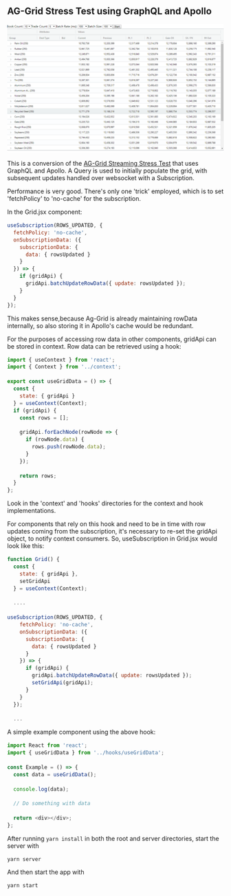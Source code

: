 ## AG-Grid Stress Test using GraphQL and Apollo

![Example](grid.png)

This is a conversion of the [AG-Grid Streaming Stress Test](https://blog.ag-grid.com/streaming-updates-in-javascript-datagrids/) that uses GraphQL and Apollo. A Query is used to initially populate the grid, with subsequent updates handled over websocket with a Subscription.

Performance is very good. There's only one 'trick' employed, which is to set 'fetchPolicy' to 'no-cache' for the subscription.

In the Grid.jsx component:

```js
useSubscription(ROWS_UPDATED, {
  fetchPolicy: 'no-cache',
  onSubscriptionData: ({
    subscriptionData: {
      data: { rowsUpdated }
    }
  }) => {
    if (gridApi) {
      gridApi.batchUpdateRowData({ update: rowsUpdated });
    }
  }
});
```

This makes sense,because Ag-Grid is already maintaining rowData internally, so also storing it in Apollo's cache would be redundant.

For the purposes of accessing row data in other components, gridApi can be stored in context. Row data can be retrieved using a hook:

```js
import { useContext } from 'react';
import { Context } from '../context';

export const useGridData = () => {
  const {
    state: { gridApi }
  } = useContext(Context);
  if (gridApi) {
    const rows = [];

    gridApi.forEachNode(rowNode => {
      if (rowNode.data) {
        rows.push(rowNode.data);
      }
    });

    return rows;
  }
};
```

Look in the 'context' and 'hooks' directories for the context and hook implementations.

For components that rely on this hook and need to be in time with row updates coming from the subscription, it's necessary to re-set the gridApi object, to notify context consumers. So, useSubscription in Grid.jsx would look like this:

```js
function Grid() {
  const {
    state: { gridApi },
    setGridApi
  } = useContext(Context);

  ....

useSubscription(ROWS_UPDATED, {
    fetchPolicy: 'no-cache',
    onSubscriptionData: ({
      subscriptionData: {
        data: { rowsUpdated }
      }
    }) => {
      if (gridApi) {
        gridApi.batchUpdateRowData({ update: rowsUpdated });
        setGridApi(gridApi);
      }
    }
  });

  ...
```

A simple example component using the above hook:

```js
import React from 'react';
import { useGridData } from '../hooks/useGridData';

const Example = () => {
  const data = useGridData();

  console.log(data);

  // Do something with data

  return <div></div>;
};
```

After running `yarn install` in both the root and server directories, start the server with

```
yarn server
```

And then start the app with

```
yarn start
```

